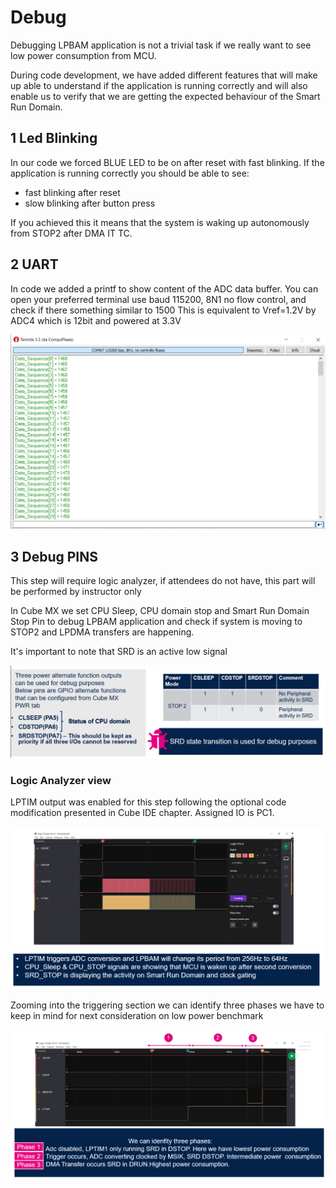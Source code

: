 # Debug

Debugging LPBAM application is not a trivial task if we really want to see low power consumption from MCU.

During code development, we have added different features that will make up able to understand if the application is running correctly and will also enable us to verify that we are getting the expected behaviour of the Smart Run Domain.

## 1 Led Blinking

In our code we forced BLUE LED to be on after reset with fast blinking.
If the application is running correctly you should be able to see:

- fast blinking after reset
- slow blinking after button press

If you achieved this it means that the system is waking up autonomously from STOP2 after DMA IT TC.

## 2 UART

In code we added a printf to show content of the ADC data buffer.
You can open your preferred terminal use baud 115200, 8N1 no flow control, and check if there something similar to 1500
This is equivalent to Vref=1.2V by ADC4 which is 12bit and powered at 3.3V

![lpbam config](./img/0401.png)

## 3 Debug PINS

<awarning>
This step will require logic analyzer, if attendees do not have, this part will be performed by instructor only 
</awarning>

In Cube MX we set CPU Sleep, CPU domain stop and Smart Run Domain Stop Pin to debug LPBAM application and check if system is moving to STOP2 and LPDMA transfers are happening.

It's important to note that SRD is an active low signal

![lpbam config](./img/0402.png)

### Logic Analyzer view
LPTIM output was enabled for this step following the optional code modification presented in Cube IDE chapter. Assigned IO is PC1.

![lpbam config](./img/0403.png)

Zooming into the triggering section we can identify three phases we have to keep in mind for next consideration on low power benchmark

![lpbam config](./img/0404.png)